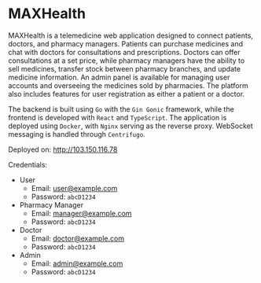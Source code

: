 # MAXHealth

MAXHealth is a telemedicine web application designed to connect patients, doctors, and pharmacy managers. Patients can purchase medicines and chat with doctors for consultations and prescriptions. Doctors can offer consultations at a set price, while pharmacy managers have the ability to sell medicines, transfer stock between pharmacy branches, and update medicine information. An admin panel is available for managing user accounts and overseeing the medicines sold by pharmacies. The platform also includes features for user registration as either a patient or a doctor.

The backend is built using `Go` with the `Gin Gonic` framework, while the frontend is developed with `React` and `TypeScript`. The application is deployed using `Docker`, with `Nginx` serving as the reverse proxy. WebSocket messaging is handled through `Centrifugo`.

Deployed on: http://103.150.116.78

Credentials:
- User
    - Email: user@example.com	
    - Password: `abcD1234`
- Pharmacy Manager
    - Email: manager@example.com	
    - Password: `abcD1234`
- Doctor
    - Email: doctor@example.com	
    - Password: `abcD1234`
- Admin
    - Email: admin@example.com
    - Password: `abcD1234`
